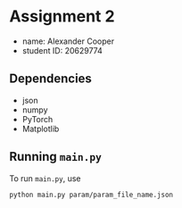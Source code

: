 # Assignment 2

- name: Alexander Cooper
- student ID: 20629774

## Dependencies

- json
- numpy
- PyTorch
- Matplotlib

## Running `main.py`

To run `main.py`, use

```sh
python main.py param/param_file_name.json
```
